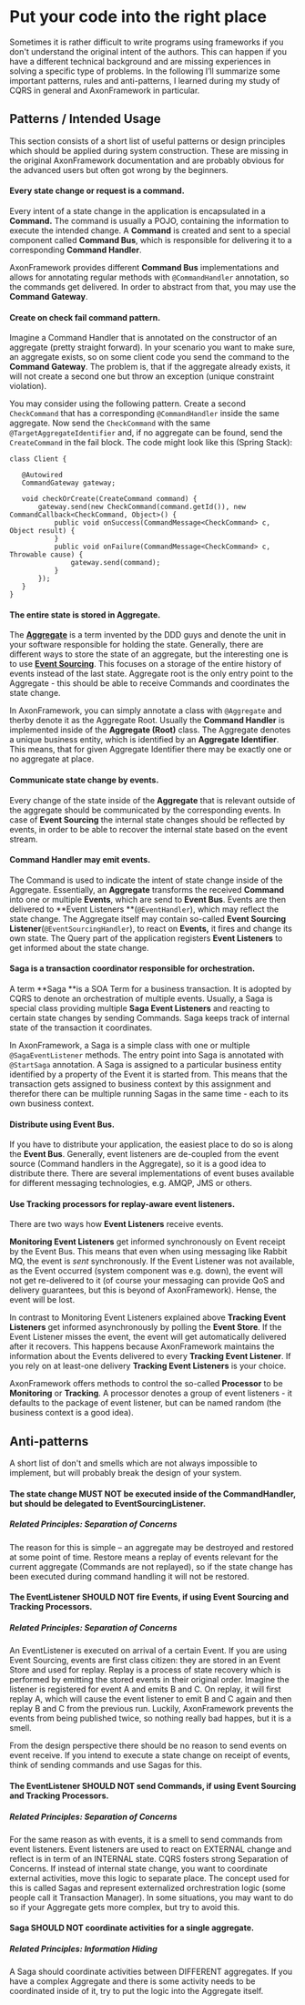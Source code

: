 # Put your code into the right place

Sometimes it is rather difficult to write programs using frameworks if you don't understand the original intent of the authors. This can happen if you have a different technical background and are missing experiences in solving a specific type of problems. 
In the following I’ll summarize some important patterns, rules and anti-patterns, I learned during my study of CQRS in general and AxonFramework in particular.

## Patterns / Intended Usage

This section consists of a short list of useful patterns or design principles which should be applied during system construction. These are missing in the original AxonFramework documentation and are probably obvious for the advanced users but often got wrong by the beginners. 


#### Every state change or request is a command.

Every intent of a state change in the application is encapsulated in a **Command.** The command is usually a POJO, containing the information to execute the intended change. A **Command** is created and sent to a special component called **Command Bus**, which is responsible for delivering it to a corresponding **Command Handler**.

AxonFramework provides different **Command Bus** implementations and allows for annotating regular methods with `@CommandHandler` annotation, so the commands get delivered. In order to abstract from that, you may use the **Command Gateway**.

#### Create on check fail command pattern.

Imagine a Command Handler that is annotated on the constructor of an aggregate (pretty straight forward). In your scenario you want to make sure, an aggregate exists, so on some client code you send the command to the **Command Gateway**. The problem is, that if the aggregate already exists, it will not create a second one but throw an exception (unique constraint violation). 

You may consider using the following pattern. Create a second `CheckCommand` that has a corresponding `@CommandHandler` inside the same aggregate. Now send the `CheckCommand` with the same `@TargetAggregateIdentifier` and, if no aggregate can be found, send the `CreateCommand` in the fail block. The code might look like this (Spring Stack):

```
class Client {

   @Autowired
   CommandGateway gateway;
   
   void checkOrCreate(CreateCommand command) {
       gateway.send(new CheckCommand(command.getId()), new CommandCallback<CheckCommand, Object>() {
           public void onSuccess(CommandMessage<CheckCommand> c, Object result) {
           }
           public void onFailure(CommandMessage<CheckCommand> c, Throwable cause) {
               gateway.send(command);
           }               
       });
   }
}
```


#### The entire state is stored in Aggregate.

The [**Aggregate**](https://martinfowler.com/bliki/DDD_Aggregate.html) is a term invented by the DDD guys and denote the unit in your software responsible for holding the state. Generally, there are different ways to store the state of an aggregate, but the interesting one is to use [**Event Sourcing**](https://martinfowler.com/eaaDev/EventSourcing.html). This focuses on a storage of the entire history of events instead of the last state. Aggregate root is the only entry point to the Aggregate - this should be able to receive Commands and coordinates the state change.

In AxonFramework, you can simply annotate a class with `@Aggregate` and therby denote it as the Aggregate Root. Usually the **Command Handler** is implemented inside of the **Aggregate \(Root\)** class. The Aggregate denotes a unique business entity, which is identified by an **Aggregate Identifier**. This means, that for given Aggregate Identifier there may be exactly one or no aggregate at place.

#### Communicate state change by events.

Every change of the state inside of the **Aggregate** that is relevant outside of the aggregate should be communicated by the corresponding events. In case of **Event Sourcing** the internal state changes should be reflected by events, in order to be able to recover the internal state based on the event stream.

#### Command Handler may emit events.

The Command is used to indicate the intent of state change inside of the Aggregate. Essentially, an **Aggregate** transforms the received **Command** into one or multiple **Events**, which are send to **Event Bus**. Events are then delivered to **Event Listeners **\(`@EventHandler`\), which may reflect the state change. The Aggregate itself may contain so-called **Event Sourcing Listener**\(`@EventSourcingHandler`\), to react on **Events,** it fires and change its own state. The Query part of the application registers **Event Listeners** to get informed about the state change. 

#### Saga is a transaction coordinator responsible for orchestration.

A term **Saga **is a SOA Term for a business transaction. It is adopted by CQRS to denote an orchestration of multiple events. Usually, a Saga is special class providing multiple **Saga Event Listeners** and reacting to certain state changes by sending Commands. Saga keeps track of internal state of the transaction it coordinates.

In AxonFramework, a Saga is a simple class with one or multiple `@SagaEventListener` methods. The entry point into Saga is annotated with `@StartSaga` annotation. A Saga is assigned to a particular business entity identified by a property of the Event it is started from. This means that the transaction gets assigned to business context by this assignment and therefor there can be multiple running Sagas in the same time - each to its own business context.

#### Distribute using Event Bus.

If you have to distribute your application, the easiest place to do so is along the **Event Bus**. Generally, event listeners are de-coupled from the event source \(Command handlers in the Aggregate\), so it is a good idea to distribute there. There are several implementations of event buses available for different messaging technologies, e.g. AMQP, JMS or others.

#### Use Tracking processors for replay-aware event listeners.

There are two ways how **Event Listeners** receive events. 

**Monitoring Event Listeners** get informed synchronously on Event receipt by the Event Bus. This means that even when using messaging like Rabbit MQ, the event is _sent_ synchronously. If the Event Listener was not available, as the Event occurred \(system component was e.g. down\), the event will not get re-delivered to it (of course your messaging can provide QoS and delivery guarantees, but this is beyond of AxonFramework). Hense, the event will be lost.

In contrast to Monitoring Event Listeners explained above **Tracking Event Listeners** get informed asynchronously by polling the **Event Store**. If the Event Listener misses the event, the event will get automatically delivered after it recovers. This happens because AxonFramework maintains the information about the Events delivered to every **Tracking Event Listener**. If you rely on at least-one delivery **Tracking Event Listeners** is your choice.

AxonFramework offers methods to control the so-called **Processor** to be **Monitoring** or **Tracking**. A processor denotes a group of event listeners - it defaults to the package of event listener, but can be named random \(the business context is a good idea\).

## Anti-patterns

A short list of don't and smells which are not always impossible to implement, but will probably break the design of your system.

#### The state change MUST NOT be executed inside of the CommandHandler, but should be delegated to EventSourcingListener.

##### Related Principles: Separation of Concerns

The reason for this is simple – an aggregate may be destroyed and restored at some point of time. Restore means a replay of events relevant for the current aggregate \(Commands are not replayed\), so if the state change has been executed during command handling it will not be restored.

#### The EventListener SHOULD NOT fire Events, if using Event Sourcing and Tracking Processors.

##### Related Principles: Separation of Concerns

An EventListener is executed on arrival of a certain Event. If you are using Event Sourcing, events are first class citizen: they are stored in an Event Store and used for replay. Replay is a process of state recovery which is performed by emitting the stored events in their original order. Imagine the listener is registered for event A and emits B and C. On replay, it will first replay A, which will cause the event listener to emit B and C again and then replay B and C from the previous run. Luckily, AxonFramework prevents the events from being published twice, so nothing really bad happes, but it is a smell.

From the design perspective there should be no reason to send events on event receive. If you intend to execute a state change on receipt of events, think of sending commands and use Sagas for this.

#### The EventListener SHOULD NOT send Commands, if using Event Sourcing and Tracking Processors.

##### Related Principles: Separation of Concerns

For the same reason as with events, it is a smell to send commands from event listeners. Event listeners are used to react on EXTERNAL change and reflect is in term of an INTERNAL state. CQRS fosters strong Separation of Concerns. If instead of internal state change, you want to coordinate external activities, move this logic to separate place. The concept used for this is called Sagas and represent externalized orchrestration logic (some people call it Transaction Manager). In some situations, you may want to do so if your Aggregate gets more complex, but try to avoid this.

#### Saga SHOULD NOT coordinate activities for a single aggregate.

##### Related Principles: Information Hiding

A Saga should coordinate activities between DIFFERENT aggregates. If you have a complex Aggregate and there is some activity needs to be coordinated inside of it, try to put the logic into the Aggregate itself.


